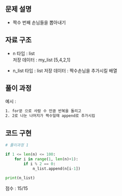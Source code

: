## 문제 설명

- 짝수 번째 손님들을 뽑아내기<br>


## 자료 구조
- n
타입 : list<br>
저장 데이터 : my_list [5,4,2,1] <br>

- n_list 
타입 : list 
저장 데이터 : 짝수손님을 추가시킬 배열 <br>

## 풀이 과정
예시 :
```txt
1. for문 으로 사람 수 만큼 반복을 돌리고
2. 2로 나눈 나머지가 짝수일때 append로 추가시킴 
```

## 코드 구현
```python
# 풀이과정 1

if 1 <= len(n) <= 100:
    for i in range(1, len(n)+1):
        if i % 2 == 0:
            n_list.append(n[i-1])
            
print(n_list)

```


점수 : 15/15 <br>
